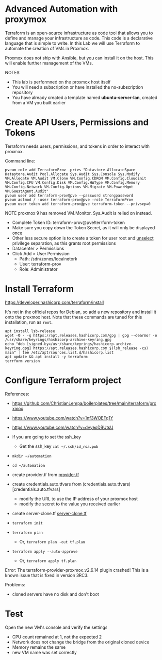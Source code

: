 # Advanced Automation with proxymox
Terraform is an open-source infrastructure as code tool that allows you to define and manage your infrastructure as code. This code is a declarative language that is simple to write. In this Lab we will use Terraform to automate the creation of VMs in Proxmox.

Proxmox does not ship with Ansible, but you can install it on the host. This will enable further management of the VMs.

NOTES
- This lab is performned on the proxmox host itself
- You will need a subscription or have installed the no-subscription repository
- You have already created a template named **ubuntu-server-lan**, created from a VM you built earlier

# Create API Users, Permissions and Tokens
Terraform needs users, permissions, and tokens in order to interact with proxmox.

Command line:
~~~
pveum role add TerraformProv -privs "Datastore.AllocateSpace Datastore.Audit Pool.Allocate Sys.Audit Sys.Console Sys.Modify VM.Allocate VM.Audit VM.Clone VM.Config.CDROM VM.Config.Cloudinit VM.Config.CPU VM.Config.Disk VM.Config.HWType VM.Config.Memory VM.Config.Network VM.Config.Options VM.Migrate VM.PowerMgmt VM.GuestAgent.Audit"
pveum user add terraform-prov@pve --password strongpassword
pveum aclmod / -user terraform-prov@pve -role TerraformProv
pveum user token add terraform-prov@pve terraform-token --privsep=0
~~~
NOTE proxmox 9 has removed VM.Monitor. Sys.Audit is relied on instead.

- Complete Token ID: terraform-prov@pve!terrform-token
- Make sure you copy down the Token Secret, as it will only be displayed once
- Other less secure option is to create a token for user root and <ins>unselect</ins> privilege separation, as this grants root permissions
- Datacenter > Permissions
- Click Add > User Permission
  - Path: /sdn/zones/localnetork
  - User: terraform-prov
  - Role: Administrator

# Install Terraform
https://developer.hashicorp.com/terraform/install

It's not in the official repos for Debian, so add a new repository and install it onto the proxmox host. Note that these commands are tuned for this installation, run as `root`.
~~~
apt install lsb-release
wget -O - -q https://apt.releases.hashicorp.com/gpg | gpg --dearmor -o /usr/share/keyrings/hashicorp-archive-keyring.gpg
echo "deb [signed-by=/usr/share/keyrings/hashicorp-archive-keyring.gpg] https://apt.releases.hashicorp.com $(lsb_release -cs) main" | tee /etc/apt/sources.list.d/hashicorp.list
apt update && apt install -y terraform
terrform version
~~~

# Configure Terraform project
References:
- https://github.com/ChristianLempa/boilerplates/tree/main/terraform/proxmox
- https://www.youtube.com/watch?v=1nf3WOEFq1Y
- https://www.youtube.com/watch?v=dvyeoDBUtsU

- If you are going to set the ssh_key
  - Get the ssh_key `cat ~/.ssh/id_rsa.pub`
- `mkdir ~/automation`
- `cd ~/automation`
- create provider.tf from [provider.tf](provider.tf)
- create credentials.auto.tfvars from (credentials.auto.tfvars)[credentials.auto.tfvars]
  - modify the URL to use the IP address of your proxmox host
  - modify the secret to the value you received earlier
- create server-clone.tf [server-clone.tf](server-clone.tf)
- `terraform init`
- `terraform plan`
  - Or, `terraform plan -out tf.plan`
- `terraform apply --auto-approve`
  - Or, `terraform apply tf.plan`

Error: The terraform-provider-proxmox_v2.9.14 plugin crashed! This is a known issue that is fixed in version 3RC3.

Problems:
 - cloned servers have no disk and don't boot

# Test
Open the new VM's console and verify the settings
- CPU count remained at 1, not the expected 2
- Network does not change the bridge from the original cloned device
- Memory remains the same
- new VM name was set correctly
